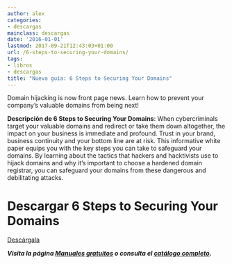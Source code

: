 ```yaml
---
author: alex
categories:
- descargas
mainclass: descargas
date: '2016-01-01'
lastmod: 2017-09-21T12:43:03+01:00
url: /6-steps-to-securing-your-domains/
tags:
- libros
- descargas
title: "Nueva guía: 6 Steps to Securing Your Domains"
---
```


<figure>
    <amp-img sizes="(min-width: 200px) 200px, 100vw" on="tap:lightbox1" role="button" tabindex="0" layout="responsive" src="/img/2014/01/six-steps-to-securing-your-domains-2.png" alt="6 Steps to Securing Your Domains" width="199px" height="258px" />
</figure>

Domain hijacking is now front page news. Learn how to prevent your company&#8217;s valuable domains from being next!

**Descripción de 6 Steps to Securing Your Domains**: When cybercriminals target your valuable domains and redirect or take them down altogether, the impact on your business is immediate and profound. Trust in your brand, business continuity and your bottom line are at risk. This informative white paper equips you with the key steps you can take to safeguard your domains. By learning about the tactics that hackers and hacktivists use to hijack domains and why it&#8217;s important to choose a hardened domain registrar, you can safeguard your domains from these dangerous and debilitating attacks.

# Descargar 6 Steps to Securing Your Domains

<div class="button-post">
    <a href="http://elbauldelprogramador.tradepub.com/free/w_mm47/" target="_blank" class="wi-button style-3">Descárgala<i class="icon-download icon-2x"></i></a>
</div>

***Visita la página [Manuales gratuitos][2] o consulta el [catálogo completo][3].***

 [1]: http://elbauldelprogramador.tradepub.com/free/w_mm47/prgm.cgi
 [2]: https://elbauldelprogramador.com/manuales-gratuitos/
 [3]: http://elbauldelprogramador.tradepub.com/category/information-technology/1207/ "Catálogo completo de Guías gratuítas "

